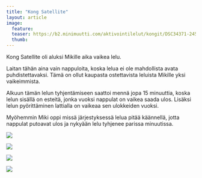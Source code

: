 ```yaml
---
title: "Kong Satellite"
layout: article
image:
  feature:
  teaser: https://b2.minimuutti.com/aktivointilelut/kongit/DSC34371-245px.jpg
  thumb:
---
```


Kong Satellite oli aluksi Mikille aika vaikea lelu.

Laitan tähän aina vain nappuloita, koska lelua ei ole mahdollista avata puhdistettavaksi. Tämä on ollut kaupasta ostettavista leluista Mikille yksi vaikeimmista.

Alkuun tämän lelun tyhjentämiseen saattoi mennä jopa 15 minuuttia, koska lelun sisällä on esteitä, jonka vuoksi nappulat on vaikea saada ulos. Lisäksi lelun pyörittäminen lattialla on vaikeaa sen ulokkeiden vuoksi.

Myöhemmin Miki oppi missä järjestyksessä lelua pitää käännellä, jotta nappulat putoavat ulos ja nykyään lelu tyhjenee parissa minuutissa.

![](https://b2.minimuutti.com/aktivointilelut/kongit/DSC34371-800px.jpg)

![](https://b2.minimuutti.com/aktivointilelut/kongit/DSC34366-800px.jpg)

![](https://b2.minimuutti.com/aktivointilelut/kongit/DSC17128-800px.jpg)

![](https://b2.minimuutti.com/aktivointilelut/kongit/DSC17421-800px.jpg)
